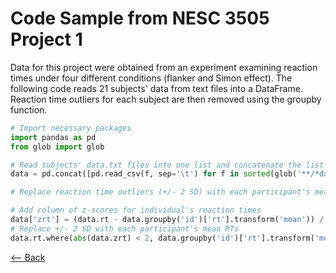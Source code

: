 # Code Sample from NESC 3505 Project 1

Data for this project were obtained from an experiment examining reaction times under four different conditions (flanker and Simon effect). The following code reads 21 subjects' data from text files into a DataFrame. Reaction time outliers for each subject are then removed using the groupby function. 


```python
# Import necessary packages 
import pandas as pd
from glob import glob
```


```python
# Read subjects' data.txt files into one list and concatenate the list into one DataFrame, data
data = pd.concat([pd.read_csv(f, sep='\t') for f in sorted(glob('**/*data.txt'))], ignore_index=True)
```


```python
# Replace reaction time outliers (+/- 2 SD) with each participant's mean reaction times

# Add column of z-scores for individual's reaction times
data['zrt'] = (data.rt - data.groupby('id')['rt'].transform('mean')) / data.groupby('id')['rt'].transform('std')
# Replace +/- 2 SD with each participant's mean RTs
data.rt.where(abs(data.zrt) < 2, data.groupby('id')['rt'].transform('mean'), inplace=True, axis = 0)
```

[⟵ Back](https://arlenejiang.github.io/arlenejiang/)
